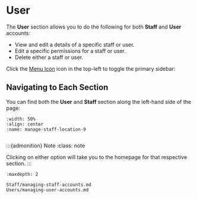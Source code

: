 

# User

The **User** section allows you to do the following for both **Staff** and **User** accounts:

- View and edit a details of a specific staff or user.
- Edit a specific permissions for a staff or user.
- Delete either a staff or user.

Click the [Menu Icon](#menu-icon) icon in the top-left to toggle the primary sidebar:





## Navigating to Each Section


You can find both the **User** and **Staff** section along the left-hand side of the page:


```{figure} ../_static/solo_app/User/Staff/manage-staff-location.png
:width: 50%
:align: center
:name: manage-staff-location-9
```


```{include} ../QuickTips/TogglePrimarySidebar.md
```


:::{admonition} Note
:class: note

Clicking on either option will take you to the homepage for that respective section.
:::


```{toctree}
:maxdepth: 2

Staff/managing-staff-accounts.md
Users/managing-user-accounts.md
```

